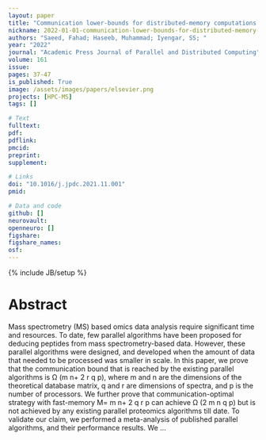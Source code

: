 ```yaml
---
layout: paper
title: "Communication lower-bounds for distributed-memory computations for mass spectrometry based omics data"
nickname: 2022-01-01-communication-lower-bounds-for-distributed-memory-computations-for-mass-spectrometry-based-omics-data
authors: "Saeed, Fahad; Haseeb, Muhammad; Iyengar, SS; "
year: "2022"
journal: "Academic Press Journal of Parallel and Distributed Computing"
volume: 161
issue:
pages: 37-47
is_published: True
image: /assets/images/papers/elsevier.png
projects: [HPC-MS]
tags: []

# Text
fulltext:
pdf:
pdflink:
pmcid:
preprint: 
supplement:

# Links
doi: "10.1016/j.jpdc.2021.11.001"
pmid:

# Data and code
github: []
neurovault:
openneuro: []
figshare:
figshare_names:
osf:
---
```

{% include JB/setup %}

# Abstract

Mass spectrometry (MS) based omics data analysis require significant time and resources. To date, few parallel algorithms have been proposed for deducing peptides from mass spectrometry-based data. However, these parallel algorithms were designed, and developed when the amount of data that needed to be processed was smaller in scale. In this paper, we prove that the communication bound that is reached by the existing parallel algorithms is Ω (m n+ 2 r q p), where m and n are the dimensions of the theoretical database matrix, q and r are dimensions of spectra, and p is the number of processors. We further prove that communication-optimal strategy with fast-memory M= m n+ 2 q r p can achieve Ω (2 m n q p) but is not achieved by any existing parallel proteomics algorithms till date. To validate our claim, we performed a meta-analysis of published parallel algorithms, and their performance results. We …
